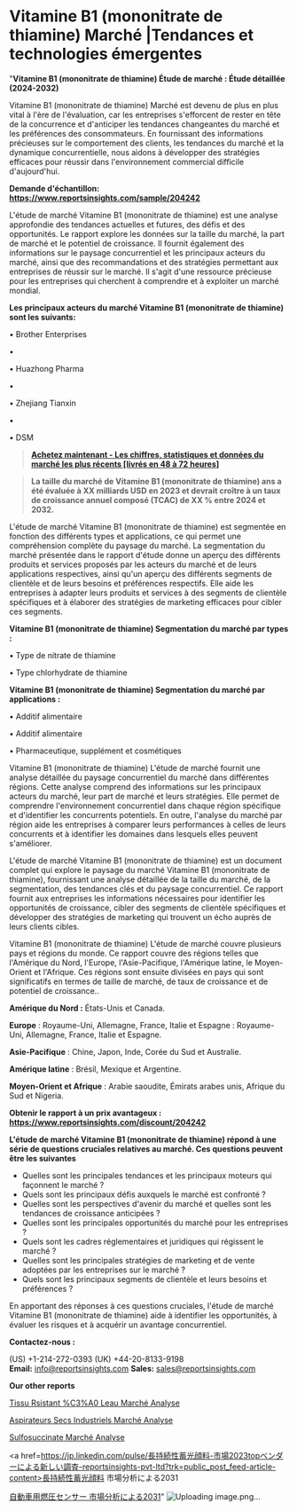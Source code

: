 # Vitamine B1 (mononitrate de thiamine) Marché |Tendances et technologies émergentes

"<strong>Vitamine B1 (mononitrate de thiamine) Étude de marché : Étude détaillée (2024-2032)</strong>

Vitamine B1 (mononitrate de thiamine) Marché est devenu de plus en plus vital à l'ère de l'évaluation, car les entreprises s'efforcent de rester en tête de la concurrence et d'anticiper les tendances changeantes du marché et les préférences des consommateurs. En fournissant des informations précieuses sur le comportement des clients, les tendances du marché et la dynamique concurrentielle, nous aidons à développer des stratégies efficaces pour réussir dans l'environnement commercial difficile d'aujourd'hui.

<strong>Demande d'échantillon: <a href=https://www.reportsinsights.com/sample/204242>https://www.reportsinsights.com/sample/204242</a></strong>

L'étude de marché Vitamine B1 (mononitrate de thiamine) est une analyse approfondie des tendances actuelles et futures, des défis et des opportunités. Le rapport explore les données sur la taille du marché, la part de marché et le potentiel de croissance. Il fournit également des informations sur le paysage concurrentiel et les principaux acteurs du marché, ainsi que des recommandations et des stratégies permettant aux entreprises de réussir sur le marché. Il s'agit d'une ressource précieuse pour les entreprises qui cherchent à comprendre et à exploiter un marché mondial.

<strong>Les principaux acteurs du marché Vitamine B1 (mononitrate de thiamine) sont les suivants:</strong>

• Brother Enterprises

• 

• Huazhong Pharma

• 

• Zhejiang Tianxin

• 

• DSM
<blockquote><a href=https://www.reportsinsights.com/buynow/204242><span style=text-decoration: underline;><strong>Achetez maintenant - Les chiffres, statistiques et données du marché les plus récents [livrés en 48 à 72 heures]</strong></span></a></blockquote>
<blockquote><span style=text-decoration: underline;><strong>La taille du marché de Vitamine B1 (mononitrate de thiamine) ans a été évaluée à XX milliards USD en 2023 et devrait croître à un taux de croissance annuel composé (TCAC) de XX % entre 2024 et 2032.</strong></span></blockquote>
L'étude de marché Vitamine B1 (mononitrate de thiamine) est segmentée en fonction des différents types et applications, ce qui permet une compréhension complète du paysage du marché. La segmentation du marché présentée dans le rapport d'étude donne un aperçu des différents produits et services proposés par les acteurs du marché et de leurs applications respectives, ainsi qu'un aperçu des différents segments de clientèle et de leurs besoins et préférences respectifs. Elle aide les entreprises à adapter leurs produits et services à des segments de clientèle spécifiques et à élaborer des stratégies de marketing efficaces pour cibler ces segments.

<strong>Vitamine B1 (mononitrate de thiamine) Segmentation du marché par types :</strong>

• Type de nitrate de thiamine

• Type chlorhydrate de thiamine

<strong>Vitamine B1 (mononitrate de thiamine) Segmentation du marché par applications :</strong>

• Additif alimentaire

• Additif alimentaire

• Pharmaceutique, supplément et cosmétiques

Vitamine B1 (mononitrate de thiamine) L'étude de marché fournit une analyse détaillée du paysage concurrentiel du marché dans différentes régions. Cette analyse comprend des informations sur les principaux acteurs du marché, leur part de marché et leurs stratégies. Elle permet de comprendre l'environnement concurrentiel dans chaque région spécifique et d'identifier les concurrents potentiels. En outre, l'analyse du marché par région aide les entreprises à comparer leurs performances à celles de leurs concurrents et à identifier les domaines dans lesquels elles peuvent s'améliorer.

L'étude de marché Vitamine B1 (mononitrate de thiamine) est un document complet qui explore le paysage du marché Vitamine B1 (mononitrate de thiamine), fournissant une analyse détaillée de la taille du marché, de la segmentation, des tendances clés et du paysage concurrentiel. Ce rapport fournit aux entreprises les informations nécessaires pour identifier les opportunités de croissance, cibler des segments de clientèle spécifiques et développer des stratégies de marketing qui trouvent un écho auprès de leurs clients cibles.

Vitamine B1 (mononitrate de thiamine) L'étude de marché couvre plusieurs pays et régions du monde. Ce rapport couvre des régions telles que l'Amérique du Nord, l'Europe, l'Asie-Pacifique, l'Amérique latine, le Moyen-Orient et l'Afrique. Ces régions sont ensuite divisées en pays qui sont significatifs en termes de taille de marché, de taux de croissance et de potentiel de croissance..

<strong>Amérique du Nord :</strong> États-Unis et Canada.

<strong>Europe</strong> : Royaume-Uni, Allemagne, France, Italie et Espagne : Royaume-Uni, Allemagne, France, Italie et Espagne.

<strong>Asie-Pacifique</strong> : Chine, Japon, Inde, Corée du Sud et Australie.

<strong>Amérique latine</strong> : Brésil, Mexique et Argentine.

<strong>Moyen-Orient et Afrique</strong> : Arabie saoudite, Émirats arabes unis, Afrique du Sud et Nigeria.

<strong>Obtenir le rapport à un prix avantageux : <a href=https://www.reportsinsights.com/discount/204242>https://www.reportsinsights.com/discount/204242</a></strong>

<strong>L'étude de marché Vitamine B1 (mononitrate de thiamine) répond à une série de questions cruciales relatives au marché. Ces questions peuvent être les suivantes</strong>
<ul>
  <li>Quelles sont les principales tendances et les principaux moteurs qui façonnent le marché ?</li>
  <li>Quels sont les principaux défis auxquels le marché est confronté ?</li>
  <li>Quelles sont les perspectives d'avenir du marché et quelles sont les tendances de croissance anticipées ?</li>
  <li>Quelles sont les principales opportunités du marché pour les entreprises ?</li>
  <li>Quels sont les cadres réglementaires et juridiques qui régissent le marché ?</li>
  <li>Quelles sont les principales stratégies de marketing et de vente adoptées par les entreprises sur le marché ?</li>
  <li>Quels sont les principaux segments de clientèle et leurs besoins et préférences ?</li>
</ul>
En apportant des réponses à ces questions cruciales, l'étude de marché Vitamine B1 (mononitrate de thiamine) aide à identifier les opportunités, à évaluer les risques et à acquérir un avantage concurrentiel.

<strong>Contactez-nous :</strong>

(US) +1-214-272-0393
(UK) +44-20-8133-9198
<strong>Email:</strong> <a>info@reportsinsights.com</a>
<strong>Sales:</strong> <a>sales@reportsinsights.com</a>

<strong>Our other reports</strong>

<a href=https://www.linkedin.com/pulse/tissu-r%C3%A9sistant-%C3%A0-leau-march%C3%A9informations-6u1pc/>Tissu Rsistant %C3%A0 Leau Marché Analyse</a>

<a href=https://www.linkedin.com/pulse/aspirateurs-secs-industriels-march%C3%A9s-perspectives-golyf/>Aspirateurs Secs Industriels Marché Analyse</a>

<a href=https://www.linkedin.com/pulse/sulfosuccinate-march%C3%A9-2024-statistiques-4zjvf/>Sulfosuccinate Marché Analyse</a>

<a href=https://jp.linkedin.com/pulse/長持続性蓄光顔料-市場2023topベンダーによる新しい調査-reportsinsights-pvt-ltd?trk=public_post_feed-article-content>長持続性蓄光顔料 市場分析による2031</a>

<a href=https://www.linkedin.com/pulse/自動車用燃圧センサー-市場2023新興トレンド2028-community-market-research/>自動車用燃圧センサー 市場分析による2031</a>"
![Uploading image.png…]()
